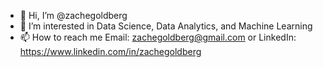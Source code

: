 - 👋 Hi, I’m @zachegoldberg
- 👀 I’m interested in Data Science, Data Analytics, and Machine Learning
- 📫 How to reach me Email: zachegoldberg@gmail.com or  LinkedIn: https://www.linkedin.com/in/zachegoldberg


<!---
zachegoldberg/zachegoldberg is a ✨ special ✨ repository because its `README.md` (this file) appears on your GitHub profile.
You can click the Preview link to take a look at your changes.
--->
